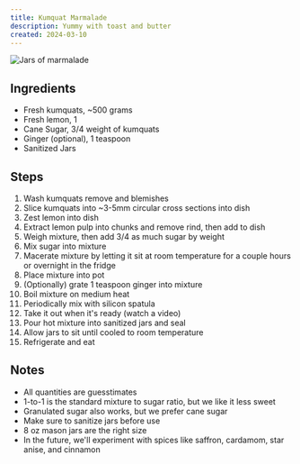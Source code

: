 ```yaml
---
title: Kumquat Marmalade
description: Yummy with toast and butter
created: 2024-03-10
---
```


![Jars of marmalade](/img/kumquat-marmalade-recipe/jars-of-marmalade.avif#small)

## Ingredients

- Fresh kumquats, ~500 grams
- Fresh lemon, 1
- Cane Sugar, 3/4 weight of kumquats
- Ginger (optional), 1 teaspoon
- Sanitized Jars

## Steps

1. Wash kumquats remove and blemishes
1. Slice kumquats into ~3-5mm circular cross sections into dish
1. Zest lemon into dish
1. Extract lemon pulp into chunks and remove rind, then add to dish
1. Weigh mixture, then add 3/4 as much sugar by weight
1. Mix sugar into mixture
1. Macerate mixture by letting it sit at room temperature for a couple hours or
   overnight in the fridge
1. Place mixture into pot
1. (Optionally) grate 1 teaspoon ginger into mixture
1. Boil mixture on medium heat
1. Periodically mix with silicon spatula
1. Take it out when it's ready (watch a video)
1. Pour hot mixture into sanitized jars and seal
1. Allow jars to sit until cooled to room temperature
1. Refrigerate and eat

## Notes

- All quantities are guesstimates
- 1-to-1 is the standard mixture to sugar ratio, but we like it less sweet
- Granulated sugar also works, but we prefer cane sugar
- Make sure to sanitize jars before use
- 8 oz mason jars are the right size
- In the future, we'll experiment with spices like saffron, cardamom, star
  anise, and cinnamon
